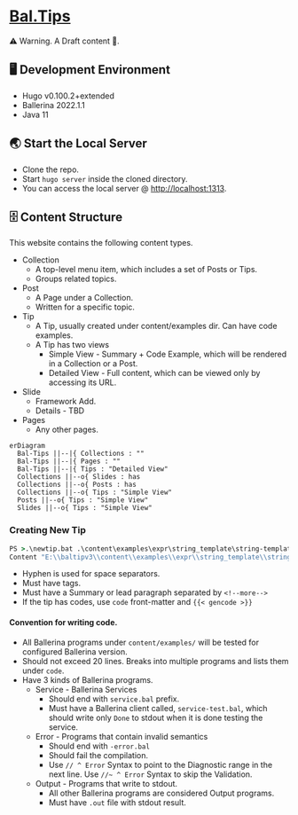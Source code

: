 # [Bal.Tips](https://bal.tips)

⚠ Warning. A Draft content 🚧.

## 🖥 Development Environment  

- Hugo v0.100.2+extended
- Ballerina 2022.1.1
- Java 11

## 🌏 Start the Local Server

- Clone the repo.
- Start `hugo server` inside the cloned directory.
- You can access the local server @ [http://localhost:1313](http://localhost:1313).

## 🗄 Content Structure

This website contains the following content types.
- Collection
  - A top-level menu item, which includes a set of Posts or Tips.
  - Groups related topics.
- Post
  - A Page under a Collection.
  - Written for a specific topic.
- Tip
  - A Tip, usually created under content/examples dir. Can have code examples.
  - A Tip has two views
    - Simple View - Summary + Code Example, which will be rendered in a Collection or a Post.
    - Detailed View - Full content, which can be viewed only by accessing its URL.
- Slide
  - Framework Add.
  - Details - TBD
- Pages
  - Any other pages.


```marmaid
erDiagram
  Bal-Tips ||--|{ Collections : ""
  Bal-Tips ||--|{ Pages : ""
  Bal-Tips ||--|{ Tips : "Detailed View"
  Collections ||--o{ Slides : has
  Collections ||--o{ Posts : has
  Collections ||--o{ Tips : "Simple View"
  Posts ||--o{ Tips : "Simple View"
  Slides ||--o{ Tips : "Simple View"
```

### Creating New Tip

```cmd
PS >.\newtip.bat .\content\examples\expr\string_template\string-template.md
Content "E:\\baltipv3\\content\\examples\\expr\\string_template\\string-template.md" created
```

* Hyphen is used for space separators.
* Must have tags.
* Must have a Summary or lead paragraph separated by `<!--more-->`
* If the tip has codes, use `code` front-matter and `{{< gencode >}}` 

#### Convention for writing code. 

* All Ballerina programs under `content/examples/` will be tested for configured Ballerina version. 
* Should not exceed 20 lines. Breaks into multiple programs and lists them under `code`.
* Have 3 kinds of Ballerina programs.
  * Service - Ballerina Services
    * Should end with `service.bal` prefix. 
    * Must have a Ballerina client called, `service-test.bal`, which should write only `Done` to stdout when it is done testing the service. 
  * Error - Programs that contain invalid semantics
    * Should end with `-error.bal`
    * Should fail the compilation.
    * Use `// ^ Error` Syntax to point to the Diagnostic range in the next line. Use `//~ ^ Error` Syntax to skip the Validation.
  * Output - Programs that write to stdout.
    * All other Ballerina programs are considered Output programs.
    * Must have `.out` file with stdout result. 
